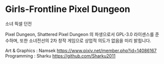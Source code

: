 Girls-Frontline Pixel Dungeon
=======================
소녀 픽셀 던전

Pixel Dungeon, Shattered Pixel Dungeon 의 파생으로서 GPL-3.0 라이센스를 준수하며, 또한 소녀전선의 2차 창작 게임으로 상업적 의도가 없음을 미리 밝힙니다.

Art & Graphics : Namsek
https://www.pixiv.net/member.php?id=14086167
Programming : Sharku
https://github.com/Sharku2011